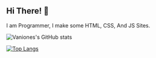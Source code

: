 ## Hi There! 👋


I am Programmer, I make some HTML, CSS, And JS Sites.


![Vaniones's GitHub stats](https://github-readme-stats.vercel.app/api?username=Vaniones&bg_color=20,e96443,904e95&title_color=fff&text_color=fff)
&nbsp;



[![Top Langs](https://github-readme-stats.vercel.app/api/top-langs/?username=Vaniones&exclude_repo=git&bg_color=30,e96443,904e95&title_color=fff&text_color=fff)](https://github.com/Vaniones/git)


<!---
Hello! i'm @Vaniones. I Make HTML Sites and CSS Styles, i Programmer, Make the site and HTML and CSS.
--->
